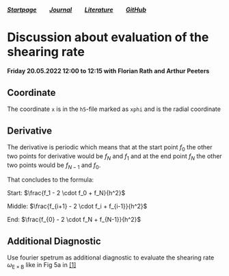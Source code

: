 ##### [Startpage](/README.md) &nbsp; &nbsp; &nbsp; &nbsp; [Journal](/journal/JOURNAL.md) &nbsp; &nbsp; &nbsp; &nbsp; [Literature](/README.md#litarture) &nbsp; &nbsp; &nbsp; &nbsp; [GitHub](https://github.com/ManeLippert/Bachelorthesis-ZonalFlows)

# Discussion about evaluation of the shearing rate

#### Friday 20.05.2022 12:00 to 12:15 with Florian Rath and Arthur Peeters

## Coordinate

The coordinate ```x``` is in the ```h5```-file marked as ```xphi``` and is the radial coordinate

## Derivative

The derivative is periodic which means that at the start point $f_0$ the other two points for derivative would be $f_{N}$ and $f_1$ and at the end point $f_{N}$ the other two points would be $f_{N-1}$ and $f_0$. 

That concludes to the formula:

Start: $\frac{f_1 - 2 \cdot f_0 + f_N}{h^2}$ 

Middle: $\frac{f_{i+1} - 2 \cdot f_i + f_{i-1}}{h^2}$ 

End: $\frac{f_{0} - 2 \cdot f_N + f_{N-1}}{h^2}$

## Additional Diagnostic

Use fourier spetrum as additional diagnostic to evaluate the shearing rate $\omega_{\mathrm{E \times B}}$ like in Fig 5a in [[1]](../literature/Peeters%2C%20Rath%2C%20Buchholz%20-%20Gradient-driven%20flux-tube%20simulations%20of%20ion%20temperature%20gradient%20turbulence%20close%20to%20the%20non-linear%20threshold%20(Paper%2C%202016).pdf)